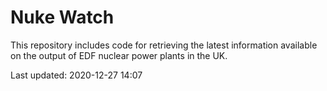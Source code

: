 # Nuke Watch

This repository includes code for retrieving the latest information available on the output of EDF nuclear power plants in the UK.

Last updated: 2020-12-27 14:07